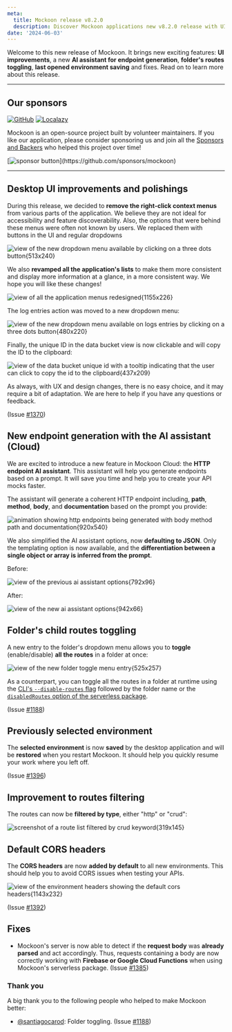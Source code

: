 ```yaml
---
meta:
  title: Mockoon release v8.2.0
  description: Discover Mockoon applications new v8.2.0 release with UI improvements, a new AI assistant for endpoint generation, folder's routes toggling, previously selected environment saving and fixes.
date: '2024-06-03'
---
```


Welcome to this new release of Mockoon. It brings new exciting features: **UI improvements**, a new **AI assistant for endpoint generation**, **folder's routes toggling**, **last opened environment saving** and fixes. Read on to learn more about this release.

---

## Our sponsors

[![GitHub](https://mockoon.com/images/sponsors/github.png)](https://github.blog/2023-04-12-github-accelerator-our-first-cohort-and-whats-next/)
[![Localazy](https://mockoon.com/images/sponsors/localazy.png)](https://localazy.com/register?ref=a9CiDC61gOac-azO)

Mockoon is an open-source project built by volunteer maintainers. If you like our application, please consider sponsoring us and join all the [Sponsors and Backers](https://github.com/mockoon/mockoon/blob/main/backers.md) who helped this project over time!

[![sponsor button](https://mockoon.com/images/sponsor-btn-250.png?)](https://github.com/sponsors/mockoon)

---

## Desktop UI improvements and polishings

During this release, we decided to **remove the right-click context menus** from various parts of the application. We believe they are not ideal for accessibility and feature discoverability. Also, the options that were behind these menus were often not known by users. We replaced them with buttons in the UI and regular dropdowns

![view of the new dropdown menu available by clicking on a three dots button{513x240}](/images/releases/8.2.0/new-dropdown-menus.png)

We also **revamped all the application's lists** to make them more consistent and display more information at a glance, in a more consistent way. We hope you will like these changes!

![view of all the application menus redesigned{1155x226}](/images/releases/8.2.0/new-menus-redesigned.png)

The log entries action was moved to a new dropdown menu:

![view of the new dropdown menu available on logs entries by clicking on a three dots button{480x220}](/images/releases/8.2.0/new-logs-dropdown-menu.png)

Finally, the unique ID in the data bucket view is now clickable and will copy the ID to the clipboard:

![view of the data bucket unique id with a tooltip indicating that the user can click to copy the id to the clipboard{437x209}](/images/releases/8.2.0/copy-unique-id.png)

As always, with UX and design changes, there is no easy choice, and it may require a bit of adaptation. We are here to help if you have any questions or feedback.

(Issue [#1370](https://github.com/mockoon/mockoon/issues/1370))

## New endpoint generation with the AI assistant (Cloud)

We are excited to introduce a new feature in Mockoon Cloud: the **HTTP endpoint AI assistant**. This assistant will help you generate endpoints based on a prompt. It will save you time and help you to create your API mocks faster.

The assistant will generate a coherent HTTP endpoint including, **path**, **method**, **body**, and **documentation** based on the prompt you provide:

![animation showing http endpoints being generated with body method path and documentation{920x540}](/images/releases/8.2.0/ai-assistant-endpoint-generation.gif)

We also simplified the AI assistant options, now **defaulting to JSON**. Only the templating option is now available, and the **differentiation between a single object or array is inferred from the prompt**.

Before:

![view of the previous ai assistant options{792x96}](/images/releases/8.2.0/ai-assistant-options-before.png)

After:

![view of the new ai assistant options{942x66}](/images/releases/8.2.0/ai-assistant-options-after.png)

## Folder's child routes toggling

A new entry to the folder's dropdown menu allows you to **toggle** (enable/disable) **all the routes** in a folder at once:

![view of the new folder toggle menu entry{525x257}](/images/releases/8.2.0/folder-toggle.png)

As a counterpart, you can toggle all the routes in a folder at runtime using the [CLI's `--disable-routes` flag](https://github.com/mockoon/mockoon/tree/main/packages/cli#disabling-routes) followed by the folder name or the [`disabledRoutes` option of the serverless package](https://github.com/mockoon/mockoon/tree/main/packages/serverless#disabling-routes).

(Issue [#1188](https://github.com/mockoon/mockoon/issues/1188))

## Previously selected environment

The **selected environment** is now **saved** by the desktop application and will be **restored** when you restart Mockoon. It should help you quickly resume your work where you left off.

(Issue [#1396](https://github.com/mockoon/mockoon/issues/1396))

## Improvement to routes filtering

The routes can now be **filtered by type**, either "http" or "crud":

![screenshot of a route list filtered by crud keyword{319x145}](/images/releases/8.2.0/filter-routes-by-type-crud.png)

## Default CORS headers

The **CORS headers** are now **added by default** to all new environments. This should help you to avoid CORS issues when testing your APIs.

![view of the environment headers showing the default cors headers{1143x232}](/images/releases/8.2.0/default-cors-headers.png)

(Issue [#1392](https://github.com/mockoon/mockoon/issues/1392))

## Fixes

- Mockoon's server is now able to detect if the **request body** was **already parsed** and act accordingly. Thus, requests containing a body are now correctly working with **Firebase or Google Cloud Functions** when using Mockoon's serverless package. (Issue [#1385](https://github.com/mockoon/mockoon/issues/1385))

### Thank you

A big thank you to the following people who helped to make Mockoon better:

- [@santiagocarod](https://github.com/santiagocarod): Folder toggling. (Issue [#1188](https://github.com/mockoon/mockoon/issues/1188))
